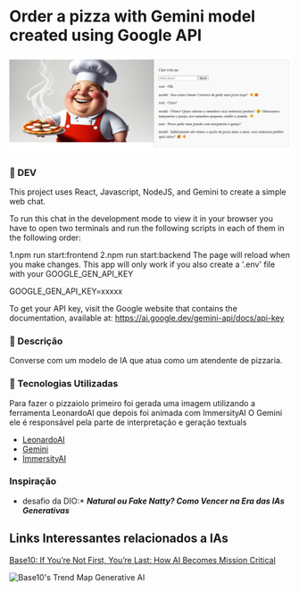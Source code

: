 # Order a pizza with Gemini model created using Google API

<p align="center">
<img 
    src="./src/assets/print1.png"
/>
</p>

### 🤖 DEV

This project uses React, Javascript, NodeJS, and Gemini to create a simple web chat.

To run this chat in the development mode to view it in your browser you have to open two terminals and run the following scripts in each of them in the following order:

1.npm run start:frontend
2.npm run start:backend
The page will reload when you make changes. This app will only work if you also create a '.env' file with your GOOGLE_GEN_API_KEY

GOOGLE_GEN_API_KEY=xxxxx

To get your API key, visit the Google website that contains the documentation, available at: https://ai.google.dev/gemini-api/docs/api-key

### 📒 Descrição
Converse com um modelo de IA que atua como um atendente de pizzaria.

### 🤖 Tecnologias Utilizadas
Para fazer o pizzaiolo primeiro foi gerada uma imagem utilizando a ferramenta LeonardoAI que depois foi animada com ImmersityAI
O Gemini ele é responsável pela parte de interpretação e geração textuals
- [LeonardoAI](https://leonardo.ai/)
- [Gemini](https://ai.google.dev/gemini-api/)
- [ImmersityAI](https://app.immersity.ai/)

### Inspiração
* desafio da DIO:*  **_Natural ou Fake Natty? Como Vencer na Era das IAs Generativas_**

## Links Interessantes relacionados a IAs

[Base10: If You’re Not First, You’re Last: How AI Becomes Mission Critical](https://base10.vc/post/generative-ai-mission-critical/)

![Base10's Trend Map Generative AI](https://github.com/digitalinnovationone/lab-natty-or-not/assets/730492/f4df26e8-f8f7-4419-8252-c69d73ea930c)
